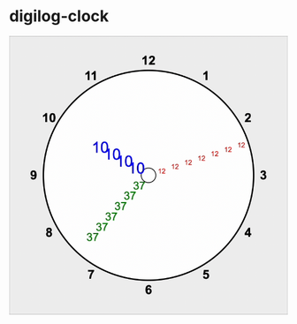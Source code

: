 # digilog-clock

[![Show video](https://github.com/juliendkim/digilog-clock/blob/main/clock.png)](https://youtube.com/shorts/BKe3hwhyeXg?feature=share)